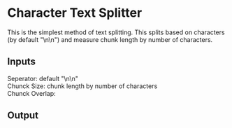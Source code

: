 # Character Text Splitter
This is the simplest method of text splitting. This splits based on characters (by default "\n\n") and measure chunk length by number of characters.
## Inputs
Seperator: default "\n\n" <br>
Chunck Size: chunk length by number of characters <br>
Chunck Overlap: <br>
## Output 

